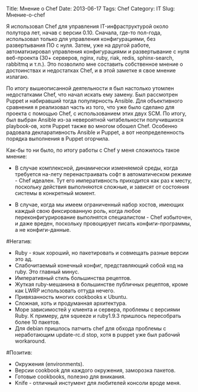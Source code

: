 Title: Мнение о Chef
Date: 2013-06-17
Tags:   Chef
Category: IT
Slug: Мнение-о-chef

Я использовал Chef для управления IT-инфраструктурой около полутора лет, начав с
версии 0.10. Сначала, где-то пол-года, использовал только для управления конфигурациями,
без развертывания ПО с нуля. Затем, уже на другой работе, автоматизировал управления
конфигурациями и развертывание с нуля веб-проекта (30+ серверов, nginx, ruby, riak, redis,
sphinx-search, rabbitmq и т.п.).
Это позволило мне составить собственное мнение o достоинствах и недостатках Chef,
и в этой заметке я свое мнение излагаю.

По итогу вышеописанной деятельности я был настолько утомлен
недостатками Chef, что начал искать ему замену. Был рассмотрен Puppet и набиравший тогда
популярность Ansible. Для объективного сравнения я реализовал часть из того,
что уже было сделано для проекта с помощью Chef, с использованием этих двух SCM.
По итогу, был выбран Ansible из-за невероятной читабельности получившихся playbook-ов,
хотя Puppet также во многом обошел Chef. Особенно радовала декларативность Ansible и Puppet,
а вот неопределенность порядка выполнения в Puppet огорчила.

Как-бы то ни было, по итогу работы с Chef у меня сложилось такое мнение:

+ В случае комплексной, динамически изменяемой среды, когда требуется на-лету перенастраивать
софт в автоматическом режиме - Chef идеален. Тут его императивность приходится как раз к месту,
поскольку действия выполняются сложные, и зависят от состояния системы в конкретный момент.
- В случае, когда мы имеем ограниченный набор хостов, имеющих каждый свою фиксированную роль, когда
любое переконфигурирование выполнятся специалистом - Chef избыточен, и даже вреден, поскольку
провоцирует писать конфиги-программы, а не конфиги-данные.

#Негатив:

- Ruby - язык хороший, но пакетировать и совмещать разные версии это ад.
- Слабочитаемый конечный конфиг, представляющий собой код на ruby. Это главный минус.
- Императивный стиль большинства рецептов.
- Жуткая ruby-мешанина в большинстве публичных рецептов, кроме как LWRP использовать оттуда нечего.
- Привязанность многих cookbooks к Ubuntu.
- Сложная, хоть и продуманная архитектура.
- Море зависимостей у клиента и сервера, проблемы с версиями Ruby. К примеру, для squeeze и ruby1.9.3 пришлось пересобрать более 10 пакетов.
- Для debian пришлось патчить chef для обхода проблемы с неработающим update-rc.d stop, хотя в puppet уже был рабочий workaround.

#Позитив:

+ Окружения (environments).
+ Версии cookbook для каждого окружения, заморозка пакетов.
+ Готовые cookbooks, полезно для вникания.
+ Knife - отличный инстумент для любителей консоли вроде меня.

